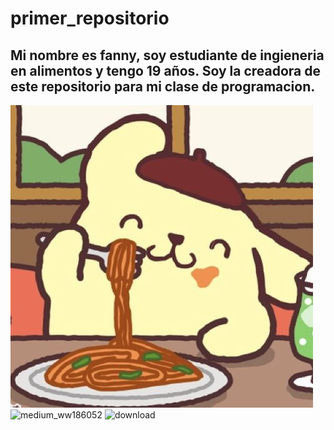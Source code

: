 # primer_repositorio
## Mi nombre es fanny, soy estudiante de ingieneria en alimentos y tengo 19 años. Soy la creadora de este repositorio para mi clase de programacion.
![](https://raw.githubusercontent.com/fannysanchez21/primer_repositorio/refs/heads/main/pom.jpg)
![medium_ww186052](https://github.com/user-attachments/assets/52f353e0-1c42-4ece-8c59-5aff01276941)
![download](https://github.com/user-attachments/assets/294ed32e-eb89-467a-9265-6724f187caea)
